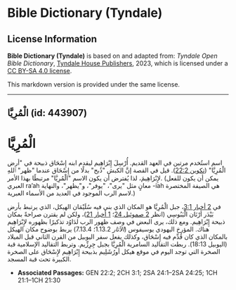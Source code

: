 # Bible Dictionary (Tyndale)

## License Information

**Bible Dictionary (Tyndale)** is based on and adapted from: _Tyndale Open Bible Dictionary_, [Tyndale House Publishers](https://tyndaleopenresources.com/), 2023, which is licensed under a [CC BY-SA 4.0 license](https://creativecommons.org/licenses/by-sa/4.0/legalcode.en).

This markdown version is provided under the same license.



--------------------------------

## الْمُرِيَّا (id: 443907)

الْمُرِيَّا
===========

اسم استُخدم مرتين في العهد القديم. أُرْسِلَ إِبْرَاهِيم ليقدم ابنه إِسْحَاق ذبيحة في "أرض الْمُرِيَّا" ([تكوين 22:2](https://ref.ly/Gen22:2)). قيل في القصة إنَّ الكبش "ذُبح" بدلًا من إِسْحَاق عندما "ظهر" ٱللهِ لإِبْرَاهِيمَ، لذا يُفترض أن يكون الاسم "الْمُرِيَّا" مرتبطًا بهذا الأمر. (يمكن أن يكون للفعل العبري ra’ah معانٍ مثل "يرى"، "يوفر"، و"يظهر"، والنهاية \-iah هي الصيفة المختصرة لاسم الرب الموجود في العديد من الأسماء العبرية.)

في [2 أخبار 3:1](https://ref.ly/2Chr3:1)، جبل الْمُرِيَّا هو المكان الذي بني فيه سُلَيْمَان الهيكل، الذي يرتبط بأرض بَيْدَر أرْنَان الْيَبُوسِي (انظر [2 صموئيل 24](https://ref.ly/2Sam24:1-2Sam24:25)؛ [1 أخبار 21](https://ref.ly/1Chr21:1-1Chr21:30))، ولكن لم يقترن صراحةً بمكان ذبيحة إِبْرَاهِيم. ومع ذلك، يرى البعض في وصف ظهور الرب لدَاوُد تذكيرًا بظهوره لإِبْرَاهِيم هناك. المؤرخ اليهودي يوسيفوس (*الآثار* 1\.13\.2؛ 7\.13\.4\) يربط بوضوح مكان الهيكل بالمكان الذي كان قُدِّم فيه إِسْحَاق، وكذلك يفعل سفر اليوبيل من القرن الثاني قبل الميلاد (اليوبيل 18:13\). ربطت التقاليد السامرية الْمُرِيَّا بجبل جِرِزِّيم. وتربط التقاليد الإسلامية قبة الصخرة التي توجد اليوم في موقع هيكل أورُشَلِيم بذبيحة إِبْرَاهِيم لإِسْحَاق على الصخرة الكبيرة تحت قبة المسجد.

* **Associated Passages:** GEN 22:2; 2CH 3:1; 2SA 24:1–2SA 24:25; 1CH 21:1–1CH 21:30

